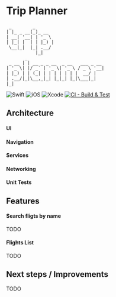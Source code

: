# Trip Planner
```
 _        _        
| |_ _ __(_)_ __   
| __| '__| | '_ \  
| |_| |  | | |_) | 
 \__|_|  |_| .__/  
           |_|     
       _                             
 _ __ | | __ _ _ __  _ __   ___ _ __ 
| '_ \| |/ _` | '_ \| '_ \ / _ \ '__|
| |_) | | (_| | | | | | | |  __/ |   
| .__/|_|\__,_|_| |_|_| |_|\___|_|   
|_| 
```
![Swift](https://img.shields.io/badge/Swift-5.9-orange) ![iOS](https://img.shields.io/badge/iOS-16+-cyan) ![Xcode](https://img.shields.io/badge/Xcode-15+-blue) [![CI - Build & Test](https://github.com/brenovaladao/trip-planner/actions/workflows/CI.yml/badge.svg)](https://github.com/brenovaladao/trip-planner/actions/workflows/CI.yml)


## Architecture
#### UI

#### Navigation 

#### Services

#### Networking

#### Unit Tests

## Features
#### Search fligts by name
TODO

#### Flights List
TODO

## Next steps / Improvements
TODO